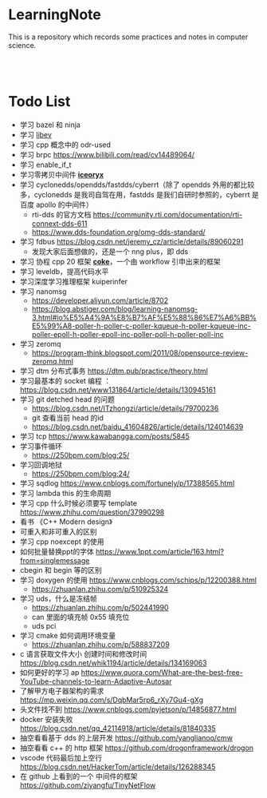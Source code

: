 # LearningNote
This is a repository which records some practices and notes in computer science.

<br/>

<br/>

# Todo List

- 学习 bazel 和 ninja
- 学习 [libev ](https://libev.cn/)
- 学习 cpp 概念中的 odr-used
- 学习 brpc https://www.bilibili.com/read/cv14489064/
- 学习 enable_if_t
- 学习零拷贝中间件 **[iceoryx](https://github.com/eclipse-iceoryx/iceoryx)**
- 学习 cyclonedds/opendds/fastdds/cyberrt（除了 opendds 外用的都比较多，cyclonedds 是我司自驾在用，fastdds 是我们自研时参照的，cyberrt 是百度 apollo 的中间件）
  - rti-dds 的官方文档 https://community.rti.com/documentation/rti-connext-dds-611
  - https://www.dds-foundation.org/omg-dds-standard/
- 学习 fdbus https://blog.csdn.net/jeremy_cz/article/details/89060291
  - 发现大家后面想做的，还是一个 nng plus，即 dds
- 学习 协程 cpp 20 框架 **[coke](https://github.com/kedixa/coke)**，一个由 workflow 引申出来的框架
- 学习 leveldb，提高代码水平
- 学习深度学习推理框架 kuiperinfer
- 学习 nanomsg
  - https://developer.aliyun.com/article/8702
  - https://blog.abstiger.com/blog/learning-nanomsg-3.html#io%E5%A4%9A%E8%B7%AF%E5%88%86%E7%A6%BB%E5%99%A8-poller-h-poller-c-poller-kqueue-h-poller-kqueue-inc-poller-epoll-h-poller-epoll-inc-poller-poll-h-poller-poll-inc
- 学习 zeromq
  - https://program-think.blogspot.com/2011/08/opensource-review-zeromq.html
- 学习 dtm 分布式事务 https://dtm.pub/practice/theory.html
- 学习最基本的 socket 编程 ：https://blog.csdn.net/www131864/article/details/130945161
- 学习 git detched head 的问题
  - https://blog.csdn.net/ITzhongzi/article/details/79700236
  - git 查看当前 head 的id
  - https://blog.csdn.net/baidu_41604826/article/details/124014639
- 学习 tcp https://www.kawabangga.com/posts/5845
- 学习事件循环
  - https://250bpm.com/blog:25/
- 学习回调地狱
  - https://250bpm.com/blog:24/
- 学习 sqdlog https://www.cnblogs.com/fortunely/p/17388565.html
- 学习 lambda this 的生命周期 
- 学习 cpp 什么时候必须要写 template https://www.zhihu.com/question/37990298
- 看书 《C++ Modern design》
- 可重入和非可重入的区别
- 学习 cpp noexcept 的使用
- 如何批量替换ppt的字体 https://www.1ppt.com/article/163.html?from=singlemessage
- cbegin 和 begin 等的区别
- 学习 doxygen 的使用 https://www.cnblogs.com/schips/p/12200388.html
  - https://zhuanlan.zhihu.com/p/510925324
- 学习 uds，什么是冻结帧
  - https://zhuanlan.zhihu.com/p/502441990
  - can 里面的填充帧 0x55 填充位
  - uds pci
- 学习 cmake 如何调用环境变量
  - https://zhuanlan.zhihu.com/p/588837209
- c 语言获取文件大小 创建时间和修改时间 https://blog.csdn.net/whik1194/article/details/134169063
- 如何更好的学习 ap https://www.quora.com/What-are-the-best-free-YouTube-channels-to-learn-Adaptive-Autosar
- 了解甲方电子器架构的需求 https://mp.weixin.qq.com/s/DqbMar5rp6_rXy7Gu4-gXg
- 头文件找不到 https://www.cnblogs.com/pyjetson/p/14856877.html
- docker 安装失败 https://blog.csdn.net/qq_42114918/article/details/81840335
- 抽空看看基于 dds 的上层开发 https://github.com/yanglianoo/cmw
- 抽空看看 c++ 的 http 框架 https://github.com/drogonframework/drogon
- vscode 代码最后加上空行 https://blog.csdn.net/HackerTom/article/details/126288345
- 在 github 上看到的一个 中间件的框架 https://github.com/ziyangfu/TinyNetFlow
